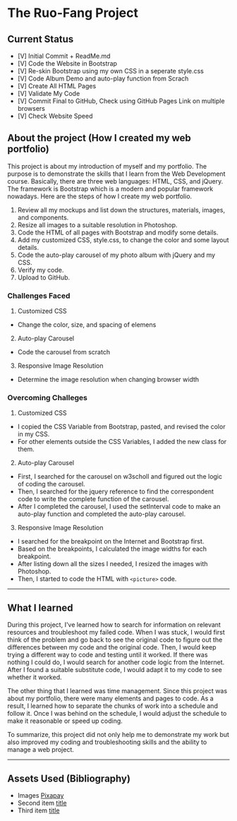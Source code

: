 # The Ruo-Fang Project

## Current Status

- [V] Initial Commit + ReadMe.md
- [V] Code the Website in Bootstrap
- [V] Re-skin Bootstrap using my own CSS in a seperate style.css
- [V] Code Album Demo and auto-play function from Scrach
- [V] Create All HTML Pages
- [V] Validate My Code
- [V] Commit Final to GitHub, Check using GitHub Pages Link on multiple browsers
- [V] Check Website Speed



## About the project (How I created my web portfolio)

This project is about my introduction of myself and my portfolio. The purpose is to demonstrate the skills that I learn from the Web Development course. Basically, there are three web languages: HTML, CSS, and jQuery. The framework is Bootstrap which is a modern and popular framework nowadays. Here are the steps of how I create my web portfolio.

 1. Review all my mockups and list down the structures, materials, images, and components.
 2. Resize all images to a suitable resolution in Photoshop.
 3. Code the HTML of all pages with Bootstrap and modify some details.
 4. Add my customized CSS, style.css, to change the color and some layout details.
 5. Code the auto-play carousel of my photo album with jQuery and my CSS.
 6. Verify my code.
 7. Upload to GitHub.


### Challenges Faced

 1. Customized CSS
  - Change the color, size, and spacing of elemens

 2. Auto-play Carousel
  - Code the carousel from scratch

 3. Responsive Image Resolution
  - Determine the image resolution when changing browser width


### Overcoming Challeges

 1. Customized CSS
  - I copied the CSS Variable from Bootstrap, pasted, and revised the color in my CSS.
  - For other elements outside the CSS Variables, I added the new class for them.

 2. Auto-play Carousel
  - First, I searched for the carousel on w3scholl and figured out the logic of coding the carousel.
  - Then, I searched for the jquery reference to find the correspondent code to write the complete function of the carousel.
  - After I completed the carousel, I used the setInterval code to make an auto-play function and completed the auto-play carousel.

 3. Responsive Image Resolution
  - I searched for the breakpoint on the Internet and Bootstrap first.
  - Based on the breakpoints, I calculated the image widths for each breakpoint.
  - After listing down all the sizes I needed, I resized the images with Photoshop.
  - Then, I started to code the HTML with `<picture>` code.


---

## What I learned

During this project, I've learned how to search for information on relevant resources and troubleshoot my failed code. When I was stuck, I would first think of the problem and go back to see the original code to figure out the differences between my code and the original code. Then, I would keep trying a different way to code and testing until it worked. If there was nothing I could do, I would search for another code logic from the Internet. After I found a suitable substitute code, I would adapt it to my code to see whether it worked.

The other thing that I learned was time management. Since this project was about my portfolio, there were many elements and pages to code. As a result, I learned how to separate the chunks of work into a schedule and follow it. Once I was behind on the schedule, I would adjust the schedule to make it reasonable or speed up coding.

To summarize, this project did not only help me to demonstrate my work but also improved my coding and troubleshooting skills and the ability to manage a web project. 


---

## Assets Used (Bibliography)

- Images [Pixapay](https://pixabay.com/)
- Second item [title](https://www.example.com)
- Third item [title](https://www.example.com)
